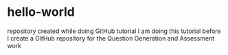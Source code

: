 # hello-world
repository created while doing GitHub tutorial
I am doing this tutorial before I create a GitHub repository for the Question Generation and Assessment work
